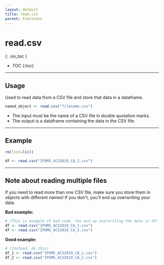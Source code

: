 ```yaml
---
layout: default
title: read.csv
parent: Functions
---
```


# read.csv
{: .no_toc }

- TOC
{:toc}

---

## Usage

Used to read data from a CSV file and store that data in a dataframe. 

```r
named_object <- read.csv("filename.csv")
```

- The input must be the name of a CSV file in double quotation marks.
- The output is a dataframe containing the data in the CSV file.

---

## Example

```r
rm(list=ls())

df <- read.csv("IPUMS_ACS2019_CA_1.csv")
```

---

## Note about reading multiple files

If you need to read more than one CSV file, make sure you store them in objects with different names!  If you don't, you'll end up overwriting your data.

**Bad example:**

```r
# (This is example of bad code. You end up overwriting the data in df)
df <- read.csv("IPUMS_ACS2019_CA_1.csv")
df <- read.csv("IPUMS_ACS2019_CA_2.csv")
```

**Good example:**

```r
# (Instead, do this)
df_1 <- read.csv("IPUMS_ACS2019_CA_1.csv")
df_2 <- read.csv("IPUMS_ACS2019_CA_2.csv")
```

